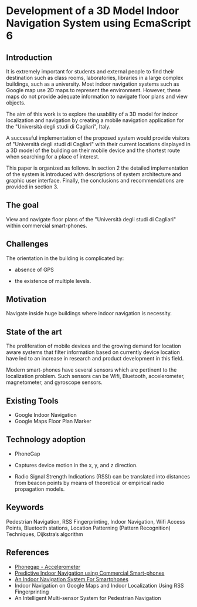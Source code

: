 Development of a 3D Model Indoor Navigation System using EcmaScript 6
=======================

Introduction
------------

It is extremely important for students and external people to find their destination such as class rooms, laboratories, libraries in a large complex buildings, such as a university.
Most indoor navigation systems such as Google map use 2D maps to represent the environment.
However, these maps do not provide adequate information to navigate floor plans and view objects.

The aim of this work is to explore the usability of a 3D model for indoor localization and navigation by creating a mobile navigation application for the "Università degli studi di Cagliari", Italy.

A successful implementation of the proposed system would provide visitors of "Università degli studi di Cagliari" with their current locations displayed in a 3D model of the building on their mobile device and the shortest route when searching for a place of interest.

This paper is organized as follows.
In section 2 the detailed implementation of the system is introduced with descriptions of system architecture and graphic user interface.
Finally, the conclusions and recommendations are provided in section 3.


The goal
--------

View and navigate floor plans of the "Università degli studi di Cagliari" within commercial smart-phones.

Challenges
----------

The orientation in the building is complicated by:

 - absence of GPS

 - the existence of multiple levels.

Motivation
----------

Navigate inside huge buildings where indoor navigation is necessity.

State of the art
----------------

The proliferation of mobile devices and the growing demand for location aware systems that filter information based on currently device location have led to an increase in research and product development in this field.

Modern smart-phones have several sensors which are pertinent to the localization problem.
Such sensors can be Wifi, Bluetooth, accelerometer, magnetometer, and gyroscope sensors.

Existing Tools
--------------

- Google Indoor Navigation
- Google Maps Floor Plan Marker

Technology adoption
-------------------

- PhoneGap

- Captures device motion in the x, y, and z direction.

- Radio Signal Strength Indications (RSSI) can be translated into distances from beacon points by means of theoretical or empirical radio propagation models.

Keywords
--------

Pedestrian Navigation, RSS Fingerprinting, Indoor Navigation, Wifi Access Points, Bluetooth stations, Location Patterning (Pattern Recognition) Techniques, Dijkstra’s algorithm

References
----------

- [Phonegap - Accelerometer](http://docs.phonegap.com/en/1.2.0/phonegap_accelerometer_accelerometer.md.html)
- [Predictive Indoor Navigation using Commercial Smart-phones](https://www.ri.cmu.edu/pub_files/2011/12/percom-navigation-main.pdf)
- [An Indoor Navigation System For Smartphones](www.doc.ic.ac.uk/teaching/distinguished-projects/.../a.chandgadkar.pdf)
- Indoor Navigation on Google Maps and Indoor Localization Using RSS Fingerprinting
- An Intelligent Multi-sensor System for Pedestrian Navigation

